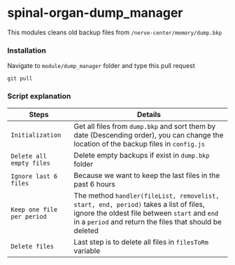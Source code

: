 # spinal-organ-dump_manager
This modules cleans old backup files from `/nerve-center/memory/dump.bkp`

### Installation
Navigate to `module/dump_manager` folder and type this pull request
```
git pull
```


### Script explanation

| Steps    |      Details       |
| ---------|--------------------|
| `Initialization` | Get all files from `dump.bkp` and sort them by date (Descending order), you can change the location of the backup files in `config.js`|
| `Delete all empty files` | Delete empty backups if exist in `dump.bkp` folder|
|`Ignore last 6 files` | Because we want to keep the last files in the past 6 hours|
|`Keep one file per period` | The method `handler(fileList, removelist, start, end, period)` takes a list of files, ignore the oldest file between `start` and `end` in a  `period` and return the files that should be deleted |
|`Delete files` | Last step is to delete all files in `filesToRm` variable|

